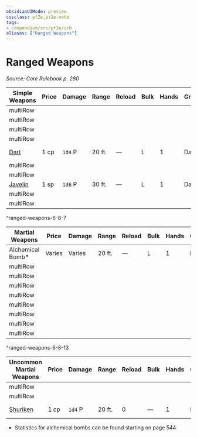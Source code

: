 ```yaml
---
obsidianUIMode: preview
cssclass: pf2e,pf2e-note
tags:
- compendium/src/pf2e/crb
aliases: ["Ranged Weapons"]
---
```

# Ranged Weapons  
*Source: Core Rulebook p. 280*  

| Simple Weapons | Price | Damage | Range | Reload | Bulk | Hands | Group | Weapon Traits |
|----------------|-------|--------|-------|--------|------|-------|-------|---------------|
| multiRow |  |
| multiRow |  |
| multiRow |  |
| multiRow |  |
| [Dart](compendium/equipment/items/dart.md) | 1 cp | `1d4` P | 20 ft. | — | L | 1 | Dart | [Agile](rules/traits/agile.md "Agile Weapon Trait"), [thrown](rules/traits/thrown.md "Thrown Weapon Trait") |
| multiRow |  |
| multiRow |  |
| [Javelin](compendium/equipment/items/javelin.md) | 1 sp | `1d6` P | 30 ft. | — | L | 1 | Dart | [Thrown](rules/traits/thrown.md "Thrown Weapon Trait") |
| multiRow |  |
| multiRow |  |
^ranged-weapons-6-8-7

| Martial Weapons | Price | Damage | Range | Reload | Bulk | Hands | Group | Weapon Traits |
|-----------------|-------|--------|-------|--------|------|-------|-------|---------------|
| Alchemical Bomb* | Varies | Varies | 20 ft. | — | L | 1 | Bomb | Varies |
| multiRow |  |
| multiRow |  |
| multiRow |  |
| multiRow |  |
| multiRow |  |
| multiRow |  |
| multiRow |  |
| multiRow |  |
^ranged-weapons-6-8-13

| Uncommon Martial Weapons | Price | Damage | Range | Reload | Bulk | Hands | Group | Weapon Traits |
|--------------------------|-------|--------|-------|--------|------|-------|-------|---------------|
| multiRow |  |
| multiRow |  |
| [Shuriken](compendium/equipment/items/shuriken.md) | 1 cp | `1d4` P | 20 ft. | 0 | — | 1 | Dart | [Agile](rules/traits/agile.md "Agile Weapon Trait"), [monk](rules/traits/monk.md "Monk Class Trait"),[thrown](rules/traits/thrown.md "Thrown Weapon Trait") |

* Statistics for alchemical bombs can be found starting on page 544